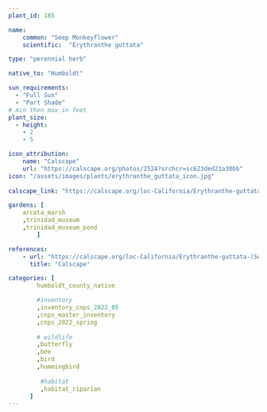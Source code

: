 ```yaml
---
plant_id: 185 

name: 
    common: "Seep Monkeyflower"  
    scientific:  "Erythranthe guttata"  

type: "perennial herb"

native_to: "Humboldt"

sun_requirements:
  - "Full Sun"
  - "Part Shade"
# min then max in feet
plant_size:
  - height: 
    - 2 
    - 5

icon_attribution: 
    name: "Calscape"
    url: "https://calscape.org/photos/2524?srchcr=sc623ded21a30bb"
icon: "/assets/images/plants/erythranthe_guttata_icon.jpg"
 
calscape_link: "https://calscape.org/loc-California/Erythranthe-guttata-(Seep-Monkey-Flower)"

gardens: [
    arcata_marsh
    ,trinidad_museum
    ,trinidad_museum_pond
        ]

references:
    - url: "https://calscape.org/loc-California/Erythranthe-guttata-(Seep-Monkey-Flower)"
      title: "Calscape"

categories: [
        humboldt_county_native

        #inventory 
        ,inventory_cnps_2022_05
        ,cnps_master_inventory
        ,cnps_2022_spring
        
        # wildlife
        ,butterfly
        ,bee
        ,bird
        ,hummingbird 
        
         #habitat
         ,habitat_riparian
      ]
---
```

